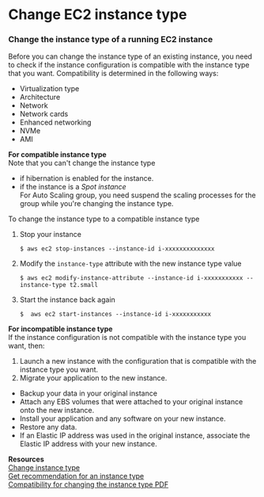 # Change EC2  instance type 
### Change the instance type of a running EC2 instance 
Before you can change the instance type of an existing instance, 
you need to check if the instance configuration is compatible with the instance type that you want. 
Compatibility is determined in the following ways: 
* Virtualization type
* Architecture 
* Network
* Network cards  
* Enhanced networking
* NVMe
* AMI   

__For compatible instance type__  
Note that you can't change the instance type 
* if hibernation is enabled for the instance.  
* if the instance is a _Spot instance_  
For Auto Scaling group, you need suspend the scaling processes for the group while you're changing the instance type.  

To change the instance type to a compatible instance type 
1. Stop your instance 
    ```
    $ aws ec2 stop-instances --instance-id i-xxxxxxxxxxxxxx
    ```
2. Modify the `instance-type` attribute with the new instance type value 
    ```
    $ aws ec2 modify-instance-attribute --instance-id i-xxxxxxxxxxx --instance-type t2.small
    ```
3. Start the instance back again 
    ```
    $  aws ec2 start-instances --instance-id i-xxxxxxxxxxx
    ```
    
__For incompatible instance type__    
If the instance configuration is not compatible with the instance type you want, then: 
1. Launch a new instance with the configuration that is compatible with the instance type you want. 
2. Migrate your application to the new instance.  
* Backup your data in your original instance 
* Attach any EBS volumes that were attached to your original instance onto the new instance.
* Install your application and any software on your new instance.
* Restore any data.  
* If an Elastic IP address was used in the original instance, associate the Elastic IP address with your new instance.  

__Resources__  
[Change instance type](https://docs.aws.amazon.com/AWSEC2/latest/UserGuide/ec2-instance-resize.html)  
[Get recommendation for an instance type](https://docs.aws.amazon.com/AWSEC2/latest/UserGuide/ec2-instance-recommendations.html)   
[Compatibility for changing the instance type PDF](https://docs.aws.amazon.com/AWSEC2/latest/UserGuide/resize-limitations.html)